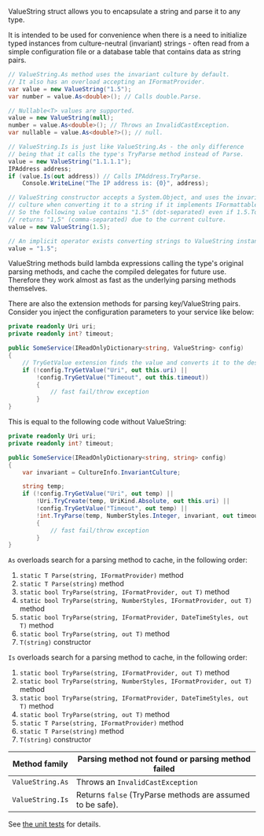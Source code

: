 ValueString struct allows you to encapsulate a string and parse it to any type.

It is intended to be used for convenience when there is a need to initialize
typed instances from culture-neutral (invariant) strings - often read from a
simple configuration file or a database table that contains data as string pairs.

```c#
// ValueString.As method uses the invariant culture by default.
// It also has an overload accepting an IFormatProvider.
var value = new ValueString("1.5");
var number = value.As<double>(); // Calls double.Parse.

// Nullable<T> values are supported.
value = new ValueString(null);
number = value.As<double>(); // Throws an InvalidCastException.
var nullable = value.As<double?>(); // null.

// ValueString.Is is just like ValueString.As - the only difference
// being that it calls the type's TryParse method instead of Parse.
value = new ValueString("1.1.1.1");
IPAddress address;
if (value.Is(out address)) // Calls IPAddress.TryParse.
    Console.WriteLine("The IP address is: {0}", address);

// ValueString constructor accepts a System.Object, and uses the invariant
// culture when converting it to a string if it implements IFormattable.
// So the following value contains "1.5" (dot-separated) even if 1.5.ToString()
// returns "1,5" (comma-separated) due to the current culture.
value = new ValueString(1.5);

// An implicit operator exists converting strings to ValueString instances.
value = "1.5";
```

ValueString methods build lambda expressions calling the type's original
parsing methods, and cache the compiled delegates for future use.
Therefore they work almost as fast as the underlying parsing methods themselves.

There are also the extension methods for parsing key/ValueString pairs.  
Consider you inject the configuration parameters to your service like below:

```c#
private readonly Uri uri;
private readonly int? timeout;

public SomeService(IReadOnlyDictionary<string, ValueString> config)
{
    // TryGetValue extension finds the value and converts it to the desired type.
    if (!config.TryGetValue("Uri", out this.uri) ||
        !config.TryGetValue("Timeout", out this.timeout))
        {
            // fast fail/throw exception
        }
}
```

This is equal to the following code without ValueString:


```c#
private readonly Uri uri;
private readonly int? timeout;

public SomeService(IReadOnlyDictionary<string, string> config)
{
    var invariant = CultureInfo.InvariantCulture;

    string temp;
    if (!config.TryGetValue("Uri", out temp) ||
        !Uri.TryCreate(temp, UriKind.Absolute, out this.uri) ||
        !config.TryGetValue("Timeout", out temp) ||
        !int.TryParse(temp, NumberStyles.Integer, invariant, out timeout))
        {
            // fast fail/throw exception
        }
}

```

`As` overloads search for a parsing method to cache, in the following order:

1. `static T Parse(string, IFormatProvider)` method
2. `static T Parse(string)` method
3. `static bool TryParse(string, IFormatProvider, out T)` method
4. `static bool TryParse(string, NumberStyles, IFormatProvider, out T)` method
5. `static bool TryParse(string, IFormatProvider, DateTimeStyles, out T)` method
6. `static bool TryParse(string, out T)` method
7. `T(string)` constructor

`Is` overloads search for a parsing method to cache, in the following order:

1. `static bool TryParse(string, IFormatProvider, out T)` method
2. `static bool TryParse(string, NumberStyles, IFormatProvider, out T)` method
3. `static bool TryParse(string, IFormatProvider, DateTimeStyles, out T)` method
4. `static bool TryParse(string, out T)` method
5. `static T Parse(string, IFormatProvider)` method
6. `static T Parse(string)` method
7. `T(string)` constructor

| Method family    | Parsing method not found or parsing method failed         |
| ---------------- | --------------------------------------------------------- |
| `ValueString.As` | Throws an `InvalidCastException`                          |
| `ValueString.Is` | Returns `false` (TryParse methods are assumed to be safe).|

See [the unit tests][1] for details.

[1]: tests/ValueStringTests.cs
